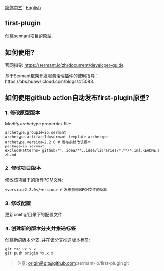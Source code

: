 <div align="left">

[简体中文](README-zh.md) | [English](README.md)
</div>

## first-plugin
创建sermant项目的原型.

## 如何使用?
官网指导: https://sermant.io/zh/document/developer-guide.

基于Sermant框架开发服务治理插件的使用指导： https://bbs.huaweicloud.com/blogs/415083.

## 如何使用github action自动发布first-plugin原型?
### 1. 修改原型版本
Modify archetype.properties file:
```properties
archetype.groupId=io.sermant
archetype.artifactId=sermant-template-archetype
archetype.version=2.2.0 # 发布前修改该版本
package=io.sermant
excludePatterns=.github/**,.idea/**,.idea/libraries/*,**/*.iml,README.md,README-zh.md
```

### 2. 修改项目版本
修改该项目下的所有POM文件:
```
<version>2.2.0</version> # 发布前修改POM文件的版本
```

### 3. 修改配置
更新config/目录下的配置文件

### 4. 创建新的版本分支并推送标签

创建新的版本分支, 并在该分支推送版本标签:
```shell
git tag vx.x.x
git push origin vx.x.x
```
> 注意: origin是git@github.com:sermant-io/first-plugin.git
